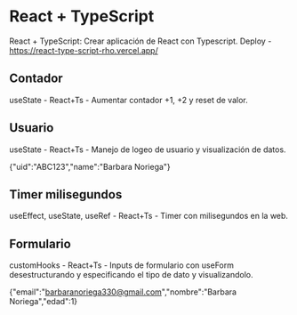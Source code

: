 # React + TypeScript 

React + TypeScript: Crear aplicación de React con Typescript.
Deploy - https://react-type-script-rho.vercel.app/

## Contador

useState - React+Ts - Aumentar contador +1, +2 y reset de valor.

## Usuario

useState - React+Ts - Manejo de logeo de usuario y visualización  de datos.

{"uid":"ABC123","name":"Barbara Noriega"}

## Timer milisegundos

useEffect, useState, useRef - React+Ts - Timer con milisegundos en la web.

## Formulario

customHooks - React+Ts - Inputs de formulario con useForm desestructurando y especificando el tipo de dato y visualizandolo.

{"email":"barbaranoriega330@gmail.com","nombre":"Barbara Noriega","edad":1}

